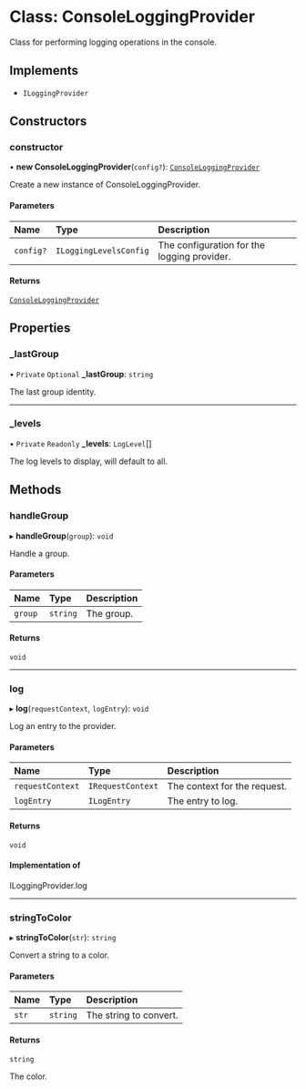 # Class: ConsoleLoggingProvider

Class for performing logging operations in the console.

## Implements

- `ILoggingProvider`

## Constructors

### constructor

• **new ConsoleLoggingProvider**(`config?`): [`ConsoleLoggingProvider`](ConsoleLoggingProvider.md)

Create a new instance of ConsoleLoggingProvider.

#### Parameters

| Name | Type | Description |
| :------ | :------ | :------ |
| `config?` | `ILoggingLevelsConfig` | The configuration for the logging provider. |

#### Returns

[`ConsoleLoggingProvider`](ConsoleLoggingProvider.md)

## Properties

### \_lastGroup

• `Private` `Optional` **\_lastGroup**: `string`

The last group identity.

___

### \_levels

• `Private` `Readonly` **\_levels**: `LogLevel`[]

The log levels to display, will default to all.

## Methods

### handleGroup

▸ **handleGroup**(`group`): `void`

Handle a group.

#### Parameters

| Name | Type | Description |
| :------ | :------ | :------ |
| `group` | `string` | The group. |

#### Returns

`void`

___

### log

▸ **log**(`requestContext`, `logEntry`): `void`

Log an entry to the provider.

#### Parameters

| Name | Type | Description |
| :------ | :------ | :------ |
| `requestContext` | `IRequestContext` | The context for the request. |
| `logEntry` | `ILogEntry` | The entry to log. |

#### Returns

`void`

#### Implementation of

ILoggingProvider.log

___

### stringToColor

▸ **stringToColor**(`str`): `string`

Convert a string to a color.

#### Parameters

| Name | Type | Description |
| :------ | :------ | :------ |
| `str` | `string` | The string to convert. |

#### Returns

`string`

The color.
